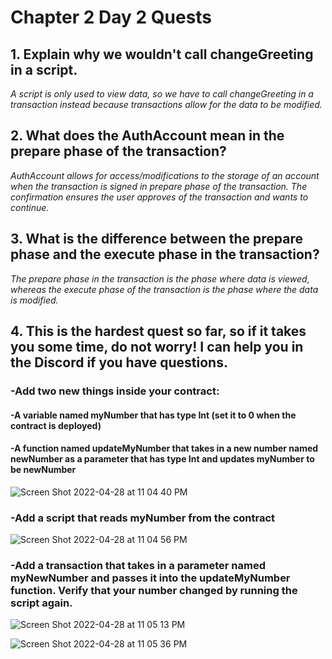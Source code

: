 # Chapter 2 Day 2 Quests
## 1. Explain why we wouldn't call changeGreeting in a script.

*A script is only used to view data, so we have to call changeGreeting in a transaction instead because transactions allow for the data to be modified.* 

## 2. What does the AuthAccount mean in the prepare phase of the transaction?

*AuthAccount allows for access/modifications to the storage of an account when the transaction is signed in prepare phase of the transaction. The confirmation ensures the user approves of the transaction and wants to continue.*

## 3. What is the difference between the prepare phase and the execute phase in the transaction?

*The prepare phase in the transaction is the phase where data is viewed, whereas the execute phase of the transaction is the phase where the data is modified.*

## 4. This is the hardest quest so far, so if it takes you some time, do not worry! I can help you in the Discord if you have questions.

### -Add two new things inside your contract:

#### -A variable named myNumber that has type Int (set it to 0 when the contract is deployed)

#### -A function named updateMyNumber that takes in a new number named newNumber as a parameter that has type Int and updates myNumber to be newNumber

![Screen Shot 2022-04-28 at 11 04 40 PM](https://user-images.githubusercontent.com/104539205/165883754-5ca1b110-a758-4146-8992-dcc50936b003.png)

### -Add a script that reads myNumber from the contract

![Screen Shot 2022-04-28 at 11 04 56 PM](https://user-images.githubusercontent.com/104539205/165883774-3057e056-017f-4ed5-b15c-567e41fa656c.png)

### -Add a transaction that takes in a parameter named myNewNumber and passes it into the updateMyNumber function. Verify that your number changed by running the script again.

![Screen Shot 2022-04-28 at 11 05 13 PM](https://user-images.githubusercontent.com/104539205/165883793-d6d481fc-096f-41e9-86cd-3daf561d9287.png)

![Screen Shot 2022-04-28 at 11 05 36 PM](https://user-images.githubusercontent.com/104539205/165883809-d6d41e9e-17fb-4a21-ab29-0c0378a00d40.png)
